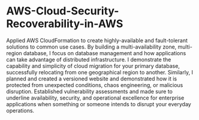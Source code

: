 # AWS-Cloud-Security-Recoverability-in-AWS
Applied AWS CloudFormation to create highly-available and fault-tolerant solutions to common use cases. By building a multi-availability zone, multi-region database, I focus on database management and how applications can take advantage of distributed infrastructure. I demonstrate the capability and simplicity of cloud migration for your primary database, successfully relocating from one geographical region to another. Similarly, I planned and created a versioned website and demonstrated how it is protected from unexpected conditions, chaos engineering, or malicious disruption. Established vulnerability assessments and made sure to underline availability, security, and operational excellence for enterprise applications when something or someone intends to disrupt your everyday operations.
